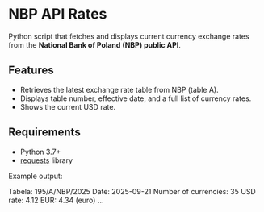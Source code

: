 # NBP API Rates

Python script that fetches and displays current currency exchange rates from the **National Bank of Poland (NBP) public API**.

## Features
- Retrieves the latest exchange rate table from NBP (table A).
- Displays table number, effective date, and a full list of currency rates.
- Shows the current USD rate.

## Requirements
- Python 3.7+
- [requests](https://pypi.org/project/requests/) library


Example output:

Tabela: 195/A/NBP/2025
Date: 2025-09-21
Number of currencies: 35
USD rate: 4.12
EUR: 4.34  (euro)
...
